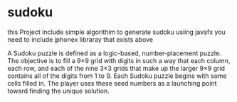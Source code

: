 # sudoku
 this Project include simple algorithim to generate sudoku usiing javafx
 you need to include jphonex libraray that exists above
 
   A Sudoku puzzle is defined as a logic-based, number-placement puzzle. The objective is to fill a 9×9 grid with digits in such a way that each column, each row, and each of the nine 3×3 grids that make up the larger 9×9 grid contains all of the digits from 1 to 9. Each Sudoku puzzle begins with some cells filled in. The player uses these seed numbers as a launching point toward finding the unique solution.
